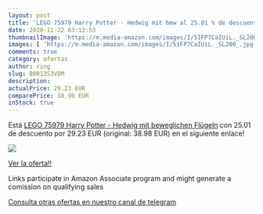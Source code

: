 ```yaml
---
layout: post
title: 'LEGO 75979 Harry Potter - Hedwig mit bew al 25.01 % de descuento'
date: 2020-11-22 03:12:53
thumbnailImage: 'https://m.media-amazon.com/images/I/51FP7CaIUiL._SL200_.jpg'
images: [ 'https://m.media-amazon.com/images/I/51FP7CaIUiL._SL200_.jpg' ]
comments: true
category: ofertas
author: ring
slug: B0813S3VDM
description:
actualPrice: 29.23 EUR
comparePrice: 38.98 EUR
inStock: true
---
```


Está [LEGO 75979 Harry Potter - Hedwig mit beweglichen Flügeln](https://www.amazon.de/dp/B0813S3VDM/?tag=redken02-21) con 25.01 de descuento por 29.23 EUR (original: 38.98 EUR) en el siguiente enlace!

[![](https://m.media-amazon.com/images/I/51FP7CaIUiL._SL200_.jpg)](https://www.amazon.de/dp/B0813S3VDM/?tag=redken02-21)

[Ver la oferta!!](https://www.amazon.de/dp/B0813S3VDM/?tag=redken02-21)

Links participate in Amazon Associate program and might generate a comission on qualifying sales

[Consulta otras ofertas en nuestro canal de telegram](https://t.me/s/ofertas25)
